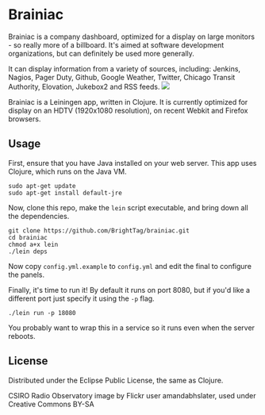 # Brainiac

Brainiac is a company dashboard, optimized for a display on large monitors - so really more of a billboard. It's aimed at software development organizations, but can definitely be used more generally. 

It can display information from a variety of sources, including: Jenkins, Nagios, Pager Duty, Github, Google Weather, Twitter, Chicago Transit Authority, Elovation, Jukebox2 and RSS feeds.
<img src="https://raw.github.com/brighttag/brainiac/master/resources/public/images/example_screen_1.png" />

Brainiac is a Leiningen app, written in Clojure. It is currently optimized for display on an HDTV (1920x1080 resolution), on recent Webkit and Firefox browsers.

## Usage

First, ensure that you have Java installed on your web server. This app uses Clojure, which runs on the Java VM.

```
sudo apt-get update
sudo apt-get install default-jre
```

Now, clone this repo, make the `lein` script executable, and bring down all the dependencies.

```
git clone https://github.com/BrightTag/brainiac.git
cd brainiac
chmod a+x lein
./lein deps
```

Now copy `config.yml.example` to `config.yml` and edit the final to configure the panels.

Finally, it's time to run it! By default it runs on port 8080, but if you'd like a different port just specify it using the `-p` flag.

```
./lein run -p 18080
```

You probably want to wrap this in a service so it runs even when the server reboots.

## License

Distributed under the Eclipse Public License, the same as Clojure.

CSIRO Radio Observatory image by Flickr user amandabhslater, used under Creative Commons BY-SA
